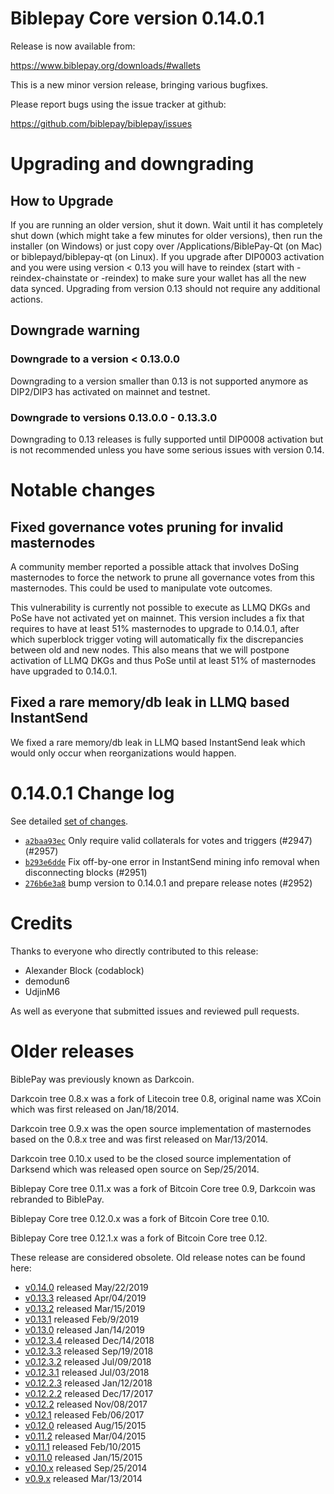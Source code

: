 ﻿Biblepay Core version 0.14.0.1
==========================

Release is now available from:

  <https://www.biblepay.org/downloads/#wallets>

This is a new minor version release, bringing various bugfixes.

Please report bugs using the issue tracker at github:

  <https://github.com/biblepay/biblepay/issues>


Upgrading and downgrading
=========================

How to Upgrade
--------------

If you are running an older version, shut it down. Wait until it has completely
shut down (which might take a few minutes for older versions), then run the
installer (on Windows) or just copy over /Applications/BiblePay-Qt (on Mac) or
biblepayd/biblepay-qt (on Linux). If you upgrade after DIP0003 activation and you were
using version < 0.13 you will have to reindex (start with -reindex-chainstate
or -reindex) to make sure your wallet has all the new data synced. Upgrading from
version 0.13 should not require any additional actions.

Downgrade warning
-----------------

### Downgrade to a version < 0.13.0.0

Downgrading to a version smaller than 0.13 is not supported anymore as DIP2/DIP3 has
activated on mainnet and testnet.

### Downgrade to versions 0.13.0.0 - 0.13.3.0

Downgrading to 0.13 releases is fully supported until DIP0008 activation but is not
recommended unless you have some serious issues with version 0.14.

Notable changes
===============

Fixed governance votes pruning for invalid masternodes 
------------------------------------------------------
A community member reported a possible attack that involves DoSing masternodes to force the network
to prune all governance votes from this masternodes. This could be used to manipulate vote outcomes.

This vulnerability is currently not possible to execute as LLMQ DKGs and PoSe have not activated yet on
mainnet. This version includes a fix that requires to have at least 51% masternodes to upgrade to
0.14.0.1, after which superblock trigger voting will automatically fix the discrepancies between
old and new nodes. This also means that we will postpone activation of LLMQ DKGs and thus PoSe until
at least 51% of masternodes have upgraded to 0.14.0.1.

Fixed a rare memory/db leak in LLMQ based InstantSend
-----------------------------------------------------
We fixed a rare memory/db leak in LLMQ based InstantSend leak which would only occur when reorganizations
would happen.

0.14.0.1 Change log
===================

See detailed [set of changes](https://github.com/biblepay/biblepay/compare/v0.14.0.0...biblepay:v0.14.0.1).

- [`a2baa93ec`](https://github.com/biblepay/biblepay/commit/a2baa93ec) Only require valid collaterals for votes and triggers (#2947) (#2957)
- [`b293e6dde`](https://github.com/biblepay/biblepay/commit/b293e6dde) Fix off-by-one error in InstantSend mining info removal when disconnecting blocks (#2951)
- [`276b6e3a8`](https://github.com/biblepay/biblepay/commit/276b6e3a8) bump version to 0.14.0.1 and prepare release notes (#2952)

Credits
=======

Thanks to everyone who directly contributed to this release:

- Alexander Block (codablock)
- demodun6
- UdjinM6

As well as everyone that submitted issues and reviewed pull requests.

Older releases
==============

BiblePay was previously known as Darkcoin.

Darkcoin tree 0.8.x was a fork of Litecoin tree 0.8, original name was XCoin
which was first released on Jan/18/2014.

Darkcoin tree 0.9.x was the open source implementation of masternodes based on
the 0.8.x tree and was first released on Mar/13/2014.

Darkcoin tree 0.10.x used to be the closed source implementation of Darksend
which was released open source on Sep/25/2014.

Biblepay Core tree 0.11.x was a fork of Bitcoin Core tree 0.9,
Darkcoin was rebranded to BiblePay.

Biblepay Core tree 0.12.0.x was a fork of Bitcoin Core tree 0.10.

Biblepay Core tree 0.12.1.x was a fork of Bitcoin Core tree 0.12.

These release are considered obsolete. Old release notes can be found here:

- [v0.14.0](https://github.com/biblepay/biblepay/blob/master/doc/release-notes/biblepay/release-notes-0.14.0.md) released May/22/2019
- [v0.13.3](https://github.com/biblepay/biblepay/blob/master/doc/release-notes/biblepay/release-notes-0.13.3.md) released Apr/04/2019
- [v0.13.2](https://github.com/biblepay/biblepay/blob/master/doc/release-notes/biblepay/release-notes-0.13.2.md) released Mar/15/2019
- [v0.13.1](https://github.com/biblepay/biblepay/blob/master/doc/release-notes/biblepay/release-notes-0.13.1.md) released Feb/9/2019
- [v0.13.0](https://github.com/biblepay/biblepay/blob/master/doc/release-notes/biblepay/release-notes-0.13.0.md) released Jan/14/2019
- [v0.12.3.4](https://github.com/biblepay/biblepay/blob/master/doc/release-notes/biblepay/release-notes-0.12.3.4.md) released Dec/14/2018
- [v0.12.3.3](https://github.com/biblepay/biblepay/blob/master/doc/release-notes/biblepay/release-notes-0.12.3.3.md) released Sep/19/2018
- [v0.12.3.2](https://github.com/biblepay/biblepay/blob/master/doc/release-notes/biblepay/release-notes-0.12.3.2.md) released Jul/09/2018
- [v0.12.3.1](https://github.com/biblepay/biblepay/blob/master/doc/release-notes/biblepay/release-notes-0.12.3.1.md) released Jul/03/2018
- [v0.12.2.3](https://github.com/biblepay/biblepay/blob/master/doc/release-notes/biblepay/release-notes-0.12.2.3.md) released Jan/12/2018
- [v0.12.2.2](https://github.com/biblepay/biblepay/blob/master/doc/release-notes/biblepay/release-notes-0.12.2.2.md) released Dec/17/2017
- [v0.12.2](https://github.com/biblepay/biblepay/blob/master/doc/release-notes/biblepay/release-notes-0.12.2.md) released Nov/08/2017
- [v0.12.1](https://github.com/biblepay/biblepay/blob/master/doc/release-notes/biblepay/release-notes-0.12.1.md) released Feb/06/2017
- [v0.12.0](https://github.com/biblepay/biblepay/blob/master/doc/release-notes/biblepay/release-notes-0.12.0.md) released Aug/15/2015
- [v0.11.2](https://github.com/biblepay/biblepay/blob/master/doc/release-notes/biblepay/release-notes-0.11.2.md) released Mar/04/2015
- [v0.11.1](https://github.com/biblepay/biblepay/blob/master/doc/release-notes/biblepay/release-notes-0.11.1.md) released Feb/10/2015
- [v0.11.0](https://github.com/biblepay/biblepay/blob/master/doc/release-notes/biblepay/release-notes-0.11.0.md) released Jan/15/2015
- [v0.10.x](https://github.com/biblepay/biblepay/blob/master/doc/release-notes/biblepay/release-notes-0.10.0.md) released Sep/25/2014
- [v0.9.x](https://github.com/biblepay/biblepay/blob/master/doc/release-notes/biblepay/release-notes-0.9.0.md) released Mar/13/2014

